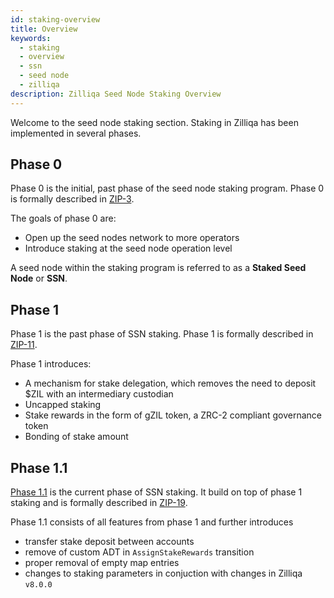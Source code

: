 ```yaml
---
id: staking-overview
title: Overview
keywords:
  - staking
  - overview
  - ssn
  - seed node
  - zilliqa
description: Zilliqa Seed Node Staking Overview
---
```


Welcome to the seed node staking section. Staking in Zilliqa has been implemented in several phases.

## Phase 0

Phase 0 is the initial, past phase of the seed node staking program. Phase 0 is formally described in [ZIP-3](https://github.com/Zilliqa/ZIP/blob/master/zips/zip-3.md).

The goals of phase 0 are:

- Open up the seed nodes network to more operators
- Introduce staking at the seed node operation level

A seed node within the staking program is referred to as a **Staked Seed Node** or **SSN**.

## Phase 1

Phase 1 is the past phase of SSN staking. Phase 1 is formally described in [ZIP-11](https://github.com/Zilliqa/ZIP/blob/master/zips/zip-11.md).

Phase 1 introduces:

- A mechanism for stake delegation, which removes the need to deposit $ZIL with an intermediary custodian
- Uncapped staking
- Stake rewards in the form of gZIL token, a ZRC-2 compliant governance token
- Bonding of stake amount

## Phase 1.1

[Phase 1.1](phase1/overview.md) is the current phase of SSN staking. It build on top of phase 1 staking and is formally described in [ZIP-19](https://github.com/Zilliqa/ZIP/blob/master/zips/zip-19.md).

Phase 1.1 consists of all features from phase 1 and further introduces

- transfer stake deposit between accounts
- remove of custom ADT in `AssignStakeRewards` transition
- proper removal of empty map entries
- changes to staking parameters in conjuction with changes in Zilliqa `v8.0.0`
